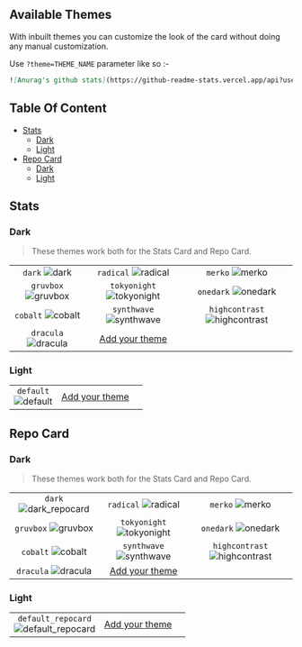 ## Available Themes

With inbuilt themes you can customize the look of the card without doing any manual customization.

Use `?theme=THEME_NAME` parameter like so :-

```md
![Anurag's github stats](https://github-readme-stats.vercel.app/api?username=anuraghazra&theme=dark&show_icons=true
```

## Table Of Content

- [Stats](#stats)
  - [Dark](#dark)
  - [Light](#light)
- [Repo Card](#repo-card)
  - [Dark](#dark-1)
  - [Light](#light-1)

## Stats

### Dark

> These themes work both for the Stats Card and Repo Card.

|                               |                                        |                                              |
| :---------------------------: | :------------------------------------: | :------------------------------------------: |
|     `dark` ![dark][dark]      |     `radical` ![radical][radical]      |           `merko` ![merko][merko]            |
| `gruvbox` ![gruvbox][gruvbox] | `tokyonight` ![tokyonight][tokyonight] |        `onedark` ![onedark][onedark]         |
|  `cobalt` ![cobalt][cobalt]   |  `synthwave` ![synthwave][synthwave]   | `highcontrast` ![highcontrast][highcontrast] |
| `dracula` ![dracula][dracula] |      [Add your theme][add-theme]       |                                              |

### Light

|                                     |                             |     |
| :---------------------------------: | :-------------------------: | :-: |
| `default` <br/> ![default][default] | [Add your theme][add-theme] |     |

## Repo Card

### Dark

> These themes work both for the Stats Card and Repo Card.

|                                        |                                                 |                                                       |
| :------------------------------------: | :---------------------------------------------: | :---------------------------------------------------: |
| `dark` ![dark_repocard][dark_repocard] |     `radical` ![radical][radical_repocard]      |           `merko` ![merko][merko_repocard]            |
| `gruvbox` ![gruvbox][gruvbox_repocard] | `tokyonight` ![tokyonight][tokyonight_repocard] |        `onedark` ![onedark][onedark_repocard]         |
|  `cobalt` ![cobalt][cobalt_repocard]   |  `synthwave` ![synthwave][synthwave_repocard]   | `highcontrast` ![highcontrast][highcontrast_repocard] |
| `dracula` ![dracula][dracula_repocard] |           [Add your theme][add-theme]           |                                                       |

### Light

|                                                                |                             |     |
| :------------------------------------------------------------: | :-------------------------: | :-: |
| `default_repocard` <br/> ![default_repocard][default_repocard] | [Add your theme][add-theme] |     |

<!-- Repo Card Theme previews -->

[default_repocard]: https://github-readme-stats.vercel.app/api/pin/?username=anuraghazra&repo=github-readme-stats&theme=default_repocard
[dark_repocard]: https://github-readme-stats.vercel.app/api/pin/?username=anuraghazra&repo=github-readme-stats&theme=dark
[radical_repocard]: https://github-readme-stats.vercel.app/api/pin/?username=anuraghazra&repo=github-readme-stats&theme=radical
[merko_repocard]: https://github-readme-stats.vercel.app/api/pin/?username=anuraghazra&repo=github-readme-stats&theme=merko
[gruvbox_repocard]: https://github-readme-stats.vercel.app/api/pin/?username=anuraghazra&repo=github-readme-stats&theme=gruvbox
[cobalt_repocard]: https://github-readme-stats.vercel.app/api/pin/?username=anuraghazra&repo=github-readme-stats&theme=cobalt
[dark_repocard]: https://github-readme-stats.vercel.app/api/pin/?username=anuraghazra&repo=github-readme-stats&theme=dark
[dracula_repocard]: https://github-readme-stats.vercel.app/api/pin/?username=anuraghazra&repo=github-readme-stats&theme=dracula
[tokyonight_repocard]: https://github-readme-stats.vercel.app/api/pin/?username=anuraghazra&repo=github-readme-stats&theme=tokyonight
[synthwave_repocard]: https://github-readme-stats.vercel.app/api/pin/?username=anuraghazra&repo=github-readme-stats&theme=synthwave
[onedark_repocard]: https://github-readme-stats.vercel.app/api/pin/?username=anuraghazra&repo=github-readme-stats&theme=onedark
[highcontrast_repocard]: https://github-readme-stats.vercel.app/api/pin/?username=anuraghazra&repo=github-readme-stats&theme=highcontrast

<!-- Stats Theme previews -->

[default]: https://github-readme-stats.vercel.app/api?username=anuraghazra&theme=default&hide=["contribs","prs"]
[dark]: https://github-readme-stats.vercel.app/api?username=anuraghazra&theme=dark&hide=["contribs","prs"]
[radical]: https://github-readme-stats.vercel.app/api?username=anuraghazra&theme=radical&hide=["contribs","prs"]
[merko]: https://github-readme-stats.vercel.app/api?username=anuraghazra&theme=merko&hide=["contribs","prs"]
[gruvbox]: https://github-readme-stats.vercel.app/api?username=anuraghazra&theme=gruvbox&hide=["contribs","prs"]
[tokyonight]: https://github-readme-stats.vercel.app/api?username=anuraghazra&theme=tokyonight&hide=["contribs","prs"]
[onedark]: https://github-readme-stats.vercel.app/api?username=anuraghazra&theme=onedark&hide=["contribs","prs"]
[cobalt]: https://github-readme-stats.vercel.app/api?username=anuraghazra&theme=cobalt&hide=["contribs","prs"]
[synthwave]: https://github-readme-stats.vercel.app/api?username=anuraghazra&theme=synthwave&hide=["contribs","prs"]
[highcontrast]: https://github-readme-stats.vercel.app/api?username=anuraghazra&theme=highcontrast&hide=["contribs","prs"]
[dracula]: https://github-readme-stats.vercel.app/api?username=anuraghazra&theme=dracula&hide=["contribs","prs"]

[add-theme]: https://github.com/anuraghazra/github-readme-stats/blob/master/themes/index.js

